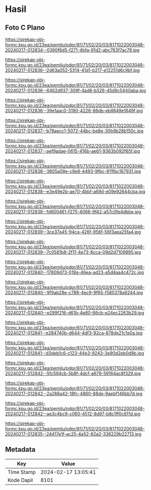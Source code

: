 # Hasil

## Foto C Plano

https://sirekap-obj-formc.kpu.go.id/23ea/pemilu/pdpr/81/71/02/20/03/8171022003048-20240217-012834--0360f6d5-f271-4bfa-91d2-abc763f7ac79.jpg

https://sirekap-obj-formc.kpu.go.id/23ea/pemilu/pdpr/81/71/02/20/03/8171022003048-20240217-012836--2d63a052-5314-41d1-b217-e12251d6c9bf.jpg

https://sirekap-obj-formc.kpu.go.id/23ea/pemilu/pdpr/81/71/02/20/03/8171022003048-20240217-012836--6462d937-309f-4ad8-b526-45d9c5440aba.jpg

https://sirekap-obj-formc.kpu.go.id/23ea/pemilu/pdpr/81/71/02/20/03/8171022003048-20240217-012836--39e1aac0-3190-4226-86db-eb8849e1649f.jpg

https://sirekap-obj-formc.kpu.go.id/23ea/pemilu/pdpr/81/71/02/20/03/8171022003048-20240217-012837--b78aecc1-5072-44bc-be8e-30b9b28b150c.jpg

https://sirekap-obj-formc.kpu.go.id/23ea/pemilu/pdpr/81/71/02/20/03/8171022003048-20240217-012837--aef9adae-0615-416b-ae61-9363b092f65f.jpg

https://sirekap-obj-formc.kpu.go.id/23ea/pemilu/pdpr/81/71/02/20/03/8171022003048-20240217-012838--3805a09e-c9e8-4493-9fbc-911fbc167931.jpg

https://sirekap-obj-formc.kpu.go.id/23ea/pemilu/pdpr/81/71/02/20/03/8171022003048-20240217-012838--e3e49e2b-ae70-4bbf-a69d-e09e92644cba.jpg

https://sirekap-obj-formc.kpu.go.id/23ea/pemilu/pdpr/81/71/02/20/03/8171022003048-20240217-012838--fd600461-f275-4066-9f42-a57c0fe4dbbe.jpg

https://sirekap-obj-formc.kpu.go.id/23ea/pemilu/pdpr/81/71/02/20/03/8171022003048-20240217-012839--3ce37a45-94ca-426f-956f-56f3aea25fa4.jpg

https://sirekap-obj-formc.kpu.go.id/23ea/pemilu/pdpr/81/71/02/20/03/8171022003048-20240217-012839--7c0581b8-2f11-4e73-8cca-09d2d7109895.jpg

https://sirekap-obj-formc.kpu.go.id/23ea/pemilu/pdpr/81/71/02/20/03/8171022003048-20240217-012840--17809d73-019a-46ea-ad23-a5d4aa4c472c.jpg

https://sirekap-obj-formc.kpu.go.id/23ea/pemilu/pdpr/81/71/02/20/03/8171022003048-20240217-012840--9f9ab28e-c788-4ec9-9f65-f585378a9244.jpg

https://sirekap-obj-formc.kpu.go.id/23ea/pemilu/pdpr/81/71/02/20/03/8171022003048-20240217-012840--e299f216-d61b-4e80-86cb-e24ec2263b29.jpg

https://sirekap-obj-formc.kpu.go.id/23ea/pemilu/pdpr/81/71/02/20/03/8171022003048-20240217-012841--e284740b-d644-4df3-92ca-678de21c1e0a.jpg

https://sirekap-obj-formc.kpu.go.id/23ea/pemilu/pdpr/81/71/02/20/03/8171022003048-20240217-012841--d3deb1c6-c123-44e3-9243-3e90d2eb0d9b.jpg

https://sirekap-obj-formc.kpu.go.id/23ea/pemilu/pdpr/81/71/02/20/03/8171022003048-20240217-012842--5fc594cb-5b8f-4dcf-a679-59164ac8f329.jpg

https://sirekap-obj-formc.kpu.go.id/23ea/pemilu/pdpr/81/71/02/20/03/8171022003048-20240217-012842--2a288a42-18fc-4860-88de-9aebf146bb7d.jpg

https://sirekap-obj-formc.kpu.go.id/23ea/pemilu/pdpr/81/71/02/20/03/8171022003048-20240217-012842--ae3c4bc9-c060-4512-8d97-b8c1ff0c811d.jpg

https://sirekap-obj-formc.kpu.go.id/23ea/pemilu/pdpr/81/71/02/20/03/8171022003048-20240217-012835--24417e1f-ac25-4a52-82a2-336229b22713.jpg


## Metadata

| Key        | Value               |
| ---------- | ------------------- |
| Time Stamp | 2024-02-17 13:05:41 |
| Kode Dapil | 8101                |



